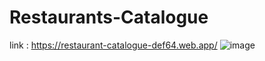 # Restaurants-Catalogue

link : https://restaurant-catalogue-def64.web.app/
![image](https://user-images.githubusercontent.com/72254266/196937538-f8d9ac68-d6eb-41d0-9876-c3154068beef.png)
